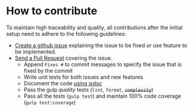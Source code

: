 # How to contribute

To maintain high traceability and quality, all contributions after the initial setup need to adhere to the following guidelines:

- [Create a github issue](https://github.com/interaminense/metal-interaminense/issues/new) explaining the issue to be fixed or use feature to be implemented.
- [Send a Pull Request](https://github.com/interaminense/metal-interaminense/compare) covering the issue.
	- Append `Fixes #` to commit messages to specify the issue that is fixed by the commit
	- Write unit tests for both issues and new features
	- Document the code [using jsdoc](https://github.com/google/closure-compiler/wiki/Annotating-JavaScript-for-the-Closure-Compiler)
	- Pass the gulp _quality_ tests (`lint`, `format`, ~~`complexity`~~)
	- Pass all the tests (`gulp test`) and maintain 100% code coverage (`gulp test:coverage`)
